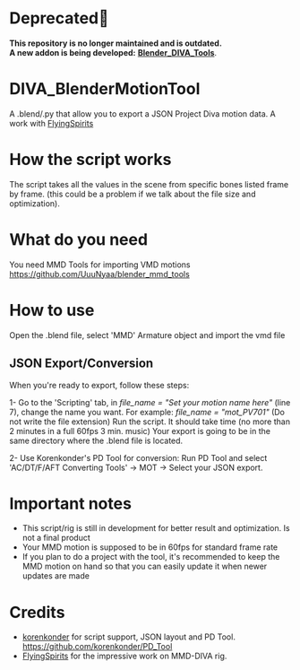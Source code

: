 # Deprecated🛑
**This repository is no longer maintained and is outdated.**  
**A new addon is being developed:** [**Blender_DIVA_Tools**](https://github.com/ThisIsHH/Blender_DIVA_Tools).

# DIVA_BlenderMotionTool
A .blend/.py that allow you to export a JSON Project Diva motion data.
A work with [FlyingSpirits](https://github.com/FlyingSpirits)

# How the script works
The script takes all the values in the scene from specific bones listed frame by frame. (this could be a problem if we talk about the file size and optimization).

# What do you need 
You need MMD Tools for importing VMD motions
https://github.com/UuuNyaa/blender_mmd_tools

# How to use
Open the .blend file, select 'MMD' Armature object and import the vmd file

## JSON Export/Conversion
When you're ready to export, follow these steps:

1- Go to the 'Scripting' tab, in *file_name = "Set your motion name here"* (line 7), change the name you want. For example:
*file_name = "mot_PV701"* (Do not write the file extension)
Run the script. It should take time (no more than 2 minutes in a full 60fps 3 min. music) 
Your export is going to be in the same directory where the .blend file is located.

2- Use Korenkonder's PD Tool for conversion:
Run PD Tool and select 'AC/DT/F/AFT Converting Tools' -> MOT -> Select your JSON export.

# Important notes
- This script/rig is still in development for better result and optimization. Is not a final product
- Your MMD motion is supposed to be in 60fps for standard frame rate
- If you plan to do a project with the tool, it's recommended to keep the MMD motion on hand so that you can easily update it when newer updates are made

# Credits
- [korenkonder](https://github.com/korenkonder) for script support, JSON layout and PD Tool.
https://github.com/korenkonder/PD_Tool
- [FlyingSpirits](https://github.com/FlyingSpirits) for the impressive work on MMD-DIVA rig.

